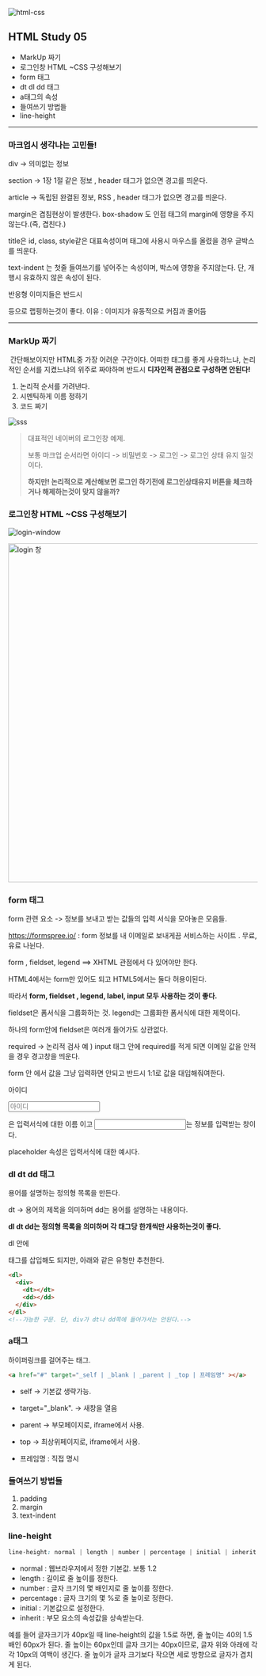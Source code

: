 ![html-css](https://user-images.githubusercontent.com/31315644/64251759-3252cb00-cf54-11e9-88f9-922505f9789e.jpeg)

## HTML Study 05

- MarkUp 짜기
- 로그인창 HTML ~CSS 구성해보기
- form 태그
- dt dl dd 태그
- a태그의 속성
- 들여쓰기 방법들
- line-height

****

### 마크업시 생각나는 고민들!

div -> 의미없는 정보

section -> 1장 1절 같은 정보 , header 태그가 없으면 경고를 띄운다.

article ->  독립된 완결된 정보, RSS , header 태그가 없으면 경고를 띄운다.

margin은 겹침현상이 발생한다. box-shadow 도 인접 태그의 margin에 영향을 주지 않는다.(즉, 겹친다.)

title은 id, class, style같은 대표속성이며 <a> 태그에 사용시 마우스를 올렸을 경우 글박스를 띄운다. 

text-indent 는 첫줄 들여쓰기를 넣어주는 속성이며, 박스에 영향을 주지않는다. 단, 개행시 유효하지 않은 속성이 된다.

반응형 이미지들은 반드시 <div> <span> 등으로 랩핑하는것이 좋다. 이유 : 이미지가 유동적으로 커짐과 줄어듬

****

### MarkUp 짜기

​	간단해보이지만 HTML중 가장 어려운 구간이다. 어떠한 태그를 좋게 사용하느냐, 논리적인 순서를 지켰느냐의 위주로 짜야하며 반드시 **디자인적 관점으로 구성하면 안된다!**

1. 논리적 순서를 가려낸다.
2. 시멘틱하게 이름 정하기
3. 코드 짜기

![sss](https://user-images.githubusercontent.com/31315644/64631362-e9a68080-d431-11e9-9084-4539244c8978.jpeg)

> 대표적인 네이버의 로그인창 예제.
>
> 보통 마크업 순서라면 아이디 -> 비밀번호 -> 로그인 -> 로그인 상태 유지 일것이다.
>
> **하지만! 논리적으로 계산해보면 로그인 하기전에 로그인상태유지 버튼을 체크하거나 해제하는것이 맞지 않을까?**

### 로그인창 HTML ~CSS 구성해보기

![login-window](https://user-images.githubusercontent.com/31315644/64631344-de535500-d431-11e9-9cd5-14b06e421d02.jpeg)

<img width="685" alt="login 창" src="https://user-images.githubusercontent.com/31315644/64631311-ca0f5800-d431-11e9-9026-98c9d2409c65.png">



### form 태그

form 관련 요소 -> 정보를 보내고 받는 값들의 입력 서식을 모아놓은 모음들.

https://formspree.io/  :  form 정보를 내 이메일로 보내게끔 서비스하는 사이트 . 무료,유료 나뉜다.

form , fieldset, legend ==> XHTML 관점에서 다 있어야만 한다.

HTML4에서는 form만 있어도 되고 HTML5에서는 둘다 허용이된다. 

따라서 **form, fieldset , legend, label, input 모두 사용하는 것이 좋다.**

fieldset은 폼서식을 그룹화하는 것. legend는 그룹화한 폼서식에 대한 제목이다.

하나의 form안에 fieldset은 여러개 들어가도 상관없다.

required -> 논리적 검사 예 ) input 태그 안에 required를 적게 되면 이메일 값을 안적을 경우 경고창을 띄운다.

form 안 에서 값을 그냥 입력하면 안되고 반드시 1:1로 값을 대입해줘여한다.

<label for="">아이디</label>

<input type="text" placeholder="아이디">

<label> 은 입력서식에 대한 이름 이고 <input>는 정보를 입력받는 창이다.

placeholder 속성은 입력서식에 대한 예시다.



### dl dt dd 태그

용어를 설명하는 정의형 목록을 만든다.

dt -> 용어의 제목을 의미하며 dd는 용어를 설명하는 내용이다.

**dl dt dd는 정의형 목록을 의미하며 각 태그당 한개씩만 사용하는것이 좋다.**

dl 안에 <div> 태그를 삽입해도 되지만, 아래와 같은 유형만 추천한다.

~~~~html
<dl>
  <div>
    <dt></dt>
    <dd></dd>
  </div>
</dl>   
<!--가능한 구문. 단, div가 dt나 dd쪽에 들어가서는 안된다.-->
~~~~



### a태그 

하이퍼링크를 걸어주는 태그.

~~~html
<a href="#" target="_self | _blank | _parent | _top | 프레임명" ></a>
~~~

- self -> 기본값 생략가능.

- target="_blank". -> 새창을 열음

- parent -> 부모페이지로, iframe에서 사용.

- top -> 최상위페이지로, iframe에서 사용.

- 프레임명 : 직접 명시

  

### 들여쓰기 방법들

1. padding
2. margin
3. text-indent



### line-height

~~~~~~~css
line-height: normal | length | number | percentage | initial | inherit | 숫자값
~~~~~~~

- normal : 웹브라우저에서 정한 기본값. 보통 1.2
- length : 길이로 줄 높이를 정한다.
- number : 글자 크기의 몇 배인지로 줄 높이를 정한다.
- percentage : 글자 크기의 몇 %로 줄 높이로 정한다.
- initial : 기본값으로 설정한다.
- inherit : 부모 요소의 속성값을 상속받는다.

 예를 들어 글자크기가 40px일 때 line-height의 값을 1.5로 하면, 줄 높이는 40의 1.5배인 60px가 된다. 줄 높이는 60px인데 글자 크기는 40px이므로, 글자 위와 아래에 각각 10px의 여백이 생긴다. 줄 높이가 글자 크기보다 작으면 세로 방향으로 글자가 겹치게 된다.
